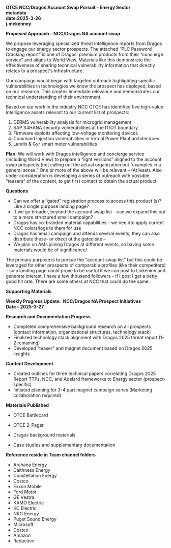 **OTCE NCC/Dragos Account Swap Pursuit  \- Energy Sector**   
**metadata**  
**date:2025-3-26**  
**j.mckenney**

**Proposed Approach – NCC/Dragos NA account swap**

We propose leveraging specialized threat intelligence reports from Dragos to engage our energy sector prospects. The attached “PLC Password Cracking report” is one of Dragos’ premium products from their “concierge service” and aligns to World View.  Materials like this  demonstrate the effectiveness of sharing technical vulnerability information that directly relates to a prospect's infrastructure.

Our campaign would begin with targeted outreach highlighting specific vulnerabilities in technologies we know the prospect has deployed, based on our research. This creates immediate relevance and demonstrates our technical understanding of their environment.

Based on our work in the industry NCC OTCE has identified five high-value intelligence assets relevant to our current list of prospects:

1. DERMS vulnerability analysis for microgrid management  
2. SAP S4HANA security vulnerabilities at the IT/OT boundary  
3. Firmware exploits affecting low-voltage monitoring devices  
4. Command injection vulnerabilities in Virtual Power Plant architectures  
5. Landis & Gyr smart meter vulnerabilities

**Plan**: We will work with Dragos intelligence and  concierge service (including World View) to prepare a “light versions”  aligned to the account swap prospects (not calling out the actual organization but “examples in a general sense.” One or more of the above will be relevant – (At least).   Also under consideration is  developing a series of outreach with possible “teasers” of the content, to get first contact to obtain the actual product. 

**Questions**

* Can we offer a “gated” registration process to access this product (s)? Like a single purpose landing page?  
* If we go broader, beyond the account swap list – can we expand this out to a more structured email campaign?  
* Dragos has co-branded material capabilities – we nee dto apply current NCC colors/logs to them for use  
* Dragos has email campaign and attends several events, they can also distribute these- or direct ot the gated site –   
* We plan on AMs joining Dragos at different events, so having some materials would be of significance/

The primary purpose is to pursue the “account swap list” but this could be leveraged for other prospects of comparable profiles (like their competitors) – so a landing page could prove to be useful if we can post to Linkeninn and generate interest. I have a few thousand followers – if I post I get a petty good hit rate. There are some others at NCC that could do the same.

**Supporting Materials**

**Weekly Progress Update:  NCC/Dragos NA Prospect Initiatives**  
**Date – 2025-3-27**

**Research and Documentation Progress**

* Completed comprehensive background research on all prospects (contact information, organizational structures, technology stack)  
* Finalized technology stack alignment with Dragos 2025 threat report (1-2 remaining)  
* Developed "teaser" and magnet document based on Dragos 2025 insights

**Content Development**

* Created outlines for three technical papers correlating Dragos 2025 Report TTPs, NCC, and Adelard frameworks to Energy sector (prospect-specific)  
* Initiated planning for 3-4 part magnet campaign series (Marketing collaboration required)

**Materials Published**

* OTCE Battlecard  
* OTCE 2-Pager  
* Dragos background materials

* Case studies and supplementary documentation

**Reference reside in Team channel folders**

* Archaea Energy  
* Caithness Energy  
* Constellation Energy  
* Costco  
* Exxon Mobile  
* Ford Motor  
* GE Vestra  
* KAMO Electric  
* KC Electric  
* NRG Energy  
* Puget Sound Energy  
* Microsoft  
* Costco  
* Amazon  
* Redactive

